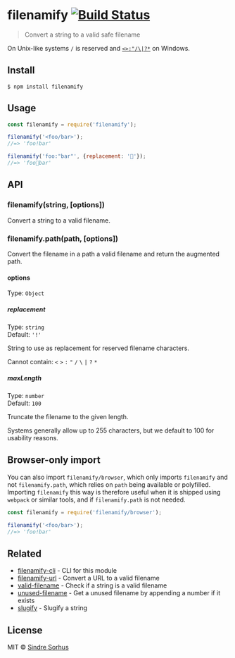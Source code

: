 # filenamify [![Build Status](https://travis-ci.org/sindresorhus/filenamify.svg?branch=master)](https://travis-ci.org/sindresorhus/filenamify)

> Convert a string to a valid safe filename

On Unix-like systems `/` is reserved and [`<>:"/\|?*`](http://msdn.microsoft.com/en-us/library/aa365247%28VS.85%29#naming_conventions) on Windows.


## Install

```
$ npm install filenamify
```


## Usage

```js
const filenamify = require('filenamify');

filenamify('<foo/bar>');
//=> 'foo!bar'

filenamify('foo:"bar"', {replacement: '🐴'});
//=> 'foo🐴bar'
```


## API

### filenamify(string, [options])

Convert a string to a valid filename.

### filenamify.path(path, [options])

Convert the filename in a path a valid filename and return the augmented path.

#### options

Type: `Object`

##### replacement

Type: `string`<br>
Default: `'!'`

String to use as replacement for reserved filename characters.

Cannot contain: `<` `>` `:` `"` `/` `\` `|` `?` `*`

##### maxLength

Type: `number`<br>
Default: `100`

Truncate the filename to the given length.
		
Systems generally allow up to 255 characters, but we default to 100 for usability reasons.

## Browser-only import

You can also import `filenamify/browser`, which only imports `filenamify` and not `filenamify.path`, which relies on `path` being available or polyfilled. Importing `filenamify` this way is therefore useful when it is shipped using `webpack` or similar tools, and if `filenamify.path` is not needed.

```js
const filenamify = require('filenamify/browser');

filenamify('<foo/bar>');
//=> 'foo!bar'
```


## Related

- [filenamify-cli](https://github.com/sindresorhus/filenamify-cli) - CLI for this module
- [filenamify-url](https://github.com/sindresorhus/filenamify-url) - Convert a URL to a valid filename
- [valid-filename](https://github.com/sindresorhus/valid-filename) - Check if a string is a valid filename
- [unused-filename](https://github.com/sindresorhus/unused-filename) - Get a unused filename by appending a number if it exists
- [slugify](https://github.com/sindresorhus/slugify) - Slugify a string


## License

MIT © [Sindre Sorhus](https://sindresorhus.com)

